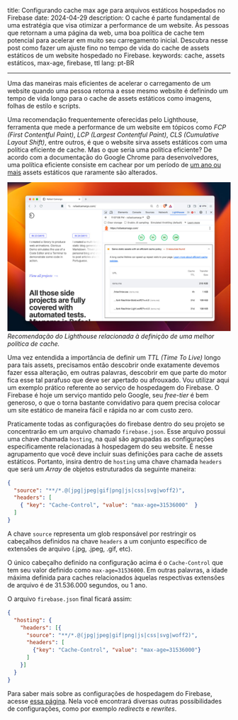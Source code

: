 title: Configurando cache max age para arquivos estáticos hospedados no Firebase
date: 2024-04-29
description: O cache é parte fundamental de uma estratégia que visa otimizar a performance de um website. Às pessoas que retornam a uma página da web, uma boa política de cache tem potencial para acelerar em muito seu carregamento inicial. Descubra nesse post como fazer um ajuste fino no tempo de vida do cache de assets estáticos de um website hospedado no Firebase.
keywords: cache, assets estáticos, max-age, firebase, ttl
lang: pt-BR

---

Uma das maneiras mais eficientes de acelerar o carregamento de um website quando uma pessoa retorna a esse mesmo website é definindo um tempo de vida longo para o cache de assets estáticos como imagens, folhas de estilo e scripts.

Uma recomendação frequentemente oferecidas pelo Lighthouse, ferramenta que mede a performance de um website em tópicos como *FCP (First Contentful Paint)*, *LCP (Largest Contentful Paint)*, *CLS (Cumulative Layout Shift)*, entre outros, é que o website sirva assets estáticos com uma política eficiente de cache. Mas o que seria uma política eficiente? De acordo com a documentação do Google Chrome para desenvolvedores, uma política eficiente consiste em cachear por um período de [um ano ou mais](https://developer.chrome.com/docs/lighthouse/performance/uses-long-cache-ttl#how_to_cache_static_resources_using_http_caching) assets estáticos que raramente são alterados.

![Imagem do relatório de performance do Lighthouse recomendando a definição de uma melhor política de cache para assets estáticos que raramente são alterados](../../images/lighthouse-cache-max-age.jpg)  
_Recomendação do Lighthouse relacionada à definição de uma melhor política de cache._

Uma vez entendida a importância de definir um *TTL (Time To Live)* longo para tais assets, precisamos então descobrir onde exatamente devemos fazer essa alteração, em outras palavras, descobrir em que parte do motor fica esse tal parafuso que deve ser apertado ou afrouxado. Vou utilizar aqui um exemplo prático referente ao serviço de hospedagem do Firebase. O Firebase é hoje um serviço mantido pelo Google, seu *free-tier* é bem generoso, o que o torna bastante convidativo para quem precisa colocar um site estático de maneira fácil e rápida no ar com custo zero.

Praticamente todas as configurações do firebase dentro do seu projeto se concentrarão em um arquivo chamado `firebase.json`. Esse arquivo possui uma chave chamada `hosting`, na qual são agrupadas as configurações especificamente relacionadas à hospedagem do seu website. É nesse agrupamento que você deve incluir suas definições para cache de assets estáticos. Portanto, insira dentro de `hosting` uma chave chamada `headers` que será um *Array* de objetos estruturados da seguinte maneira:

``` json
{
  "source": "**/*.@(jpg|jpeg|gif|png|js|css|svg|woff2)",
  "headers": [
    { "key": "Cache-Control", "value": "max-age=31536000"  }
  ]
}
```

A chave `source` representa um glob responsável por restringir os cabeçalhos definidos na chave `headers` a um conjunto específico de extensões de arquivo (.jpg, .jpeg, .gif, etc).

O único cabeçalho definido na configuração acima é o `Cache-Control` que tem seu valor definido como `max-age=31536000`. Em outras palavras, a idade máxima definida para caches relacionados àquelas respectivas extensões de arquivo é de 31.536.000 segundos, ou 1 ano.

O arquivo `firebase.json` final ficará assim:
``` json
{
  "hosting": {
    "headers": [{
      "source": "**/*.@(jpg|jpeg|gif|png|js|css|svg|woff2)",
      "headers": [
        {"key": "Cache-Control", "value": "max-age=31536000"}
      ]
    }]
  }
}
```

Para saber mais sobre as configurações de hospedagem do Firebase, acesse [essa página](https://firebase.google.com/docs/hosting/full-config#firebase-json_example). Nela você encontrará diversas outras possibilidades de configurações, como por exemplo *redirects* e *rewrites*.
